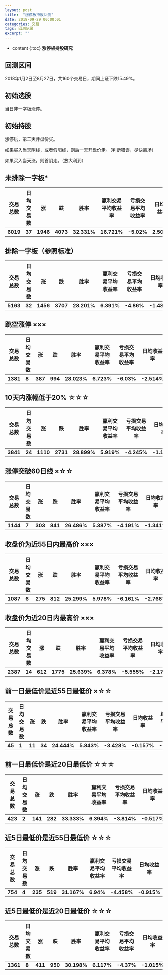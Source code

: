 ```yaml
---
layout: post
title:  "涨停板持股回测"
date: 2018-09-29 00:00:01
categories: 交易
tags: 回测记录
excerpt: ""
---
```


* content
{:toc}
**涨停板持股研究**

 

## 回测区间

2018年1月2日至8月27日，共160个交易日，期间上证下跌15.49%。

 

## 初始选股

当日非一字板涨停。

 

## 初始持股

涨停后，第二天开盘价买。

如果买入当天阴线，或者假阳线，则后一天开盘价走。（判断错误，尽快离场）

如果买入当天涨，则首阴走。（放大利润）

 

## 未排除一字板*

| **交易总数** | **日均交易数** | **涨**   | **跌**   | **胜率**    | **赢利交易平均收益率** | **亏损交易平均收益率** | **日均收益率** | **单笔交易平均收益率** |
| ------------ | -------------- | -------- | -------- | ----------- | ---------------------- | ---------------------- | -------------- | ---------------------- |
| **6019**     | **37**         | **1946** | **4073** | **32.331%** | **16.721%**            | **-5.02%**             | **2.505%**     | **2.009%**             |

 

 

## 排除一字板（参照标准）

| **交易总数** | **日均交易数** | **涨**   | **跌**   | **胜率**    | **赢利交易平均收益率** | **亏损交易平均收益率** | **日均收益率** | **单笔交易平均收益率** |
| ------------ | -------------- | -------- | -------- | ----------- | ---------------------- | ---------------------- | -------------- | ---------------------- |
| **5163**     | **32**         | **1456** | **3707** | **28.201%** | **6.391%**             | **-4.86%**             | **-1.485%**    | **-1.687%**            |

 

## 跳空涨停 ×××

| **交易总数** | **日均交易数** | **涨**  | **跌**  | **胜率**    | **赢利交易平均收益率** | **亏损交易平均收益率** | **日均收益率** | **单笔交易平均收益率** |
| ------------ | -------------- | ------- | ------- | ----------- | ---------------------- | ---------------------- | -------------- | ---------------------- |
| **1381**     | **8**          | **387** | **994** | **28.023%** | **6.723%**             | **-6.03%**             | **-2.514%**    | **-2.456%**            |

 

## 10天内涨幅低于20% ☆☆☆

| **交易总数** | **日均交易数** | **涨**   | **跌**   | **胜率**    | **赢利交易平均收益率** | **亏损交易平均收益率** | **日均收益率** | **单笔交易平均收益率** |
| ------------ | -------------- | -------- | -------- | ----------- | ---------------------- | ---------------------- | -------------- | ---------------------- |
| **3841**     | **24**         | **1110** | **2731** | **28.899%** | **5.919%**             | **-4.245%**            | **-1.135%**    | **-1.308%**            |

 

## 涨停突破60日线 ×☆☆

| **交易总数** | **日均交易数** | **涨**  | **跌**  | **胜率**    | **赢利交易平均收益率** | **亏损交易平均收益率** | **日均收益率** | **单笔交易平均收益率** |
| ------------ | -------------- | ------- | ------- | ----------- | ---------------------- | ---------------------- | -------------- | ---------------------- |
| **1144**     | **7**          | **303** | **841** | **26.486%** | **5.387%**             | **-4.191%**            | **-1.341%**    | **-1.654%**            |

 

## 收盘价为近55日内最高价 ×××

| **交易总数** | **日均交易数** | **涨**  | **跌**  | **胜率**    | **赢利交易平均收益率** | **亏损交易平均收益率** | **日均收益率** | **单笔交易平均收益率** |
| ------------ | -------------- | ------- | ------- | ----------- | ---------------------- | ---------------------- | -------------- | ---------------------- |
| **1087**     | **6**          | **275** | **812** | **25.299%** | **5.978%**             | **-6.161%**            | **-2.766%**    | **-3.09%**             |

 

## 收盘价为近20日内最高价 ×××

| **交易总数** | **日均交易数** | **涨**  | **跌**   | **胜率**    | **赢利交易平均收益率** | **亏损交易平均收益率** | **日均收益率** | **单笔交易平均收益率** |
| ------------ | -------------- | ------- | -------- | ----------- | ---------------------- | ---------------------- | -------------- | ---------------------- |
| **2387**     | **14**         | **612** | **1775** | **25.639%** | **6.378%**             | **-5.555%**            | **-2.179%**    | **-2.495%**            |

 

 

## 前一日最低价是近55日最低价 ×☆☆

| **交易总数** | **日均交易数** | **涨** | **跌** | **胜率**    | **赢利交易平均收益率** | **亏损交易平均收益率** | **日均收益率** | **单笔交易平均收益率** |
| ------------ | -------------- | ------ | ------ | ----------- | ---------------------- | ---------------------- | -------------- | ---------------------- |
| **45**       | **1**          | **11** | **34** | **24.444%** | **5.843%**             | **-3.428%**            | **-0.157%**    | **-1.161%**            |

 

## 前一日最低价是近20日最低价 ☆☆☆

| **交易总数** | **日均交易数** | **涨**  | **跌**  | **胜率**    | **赢利交易平均收益率** | **亏损交易平均收益率** | **日均收益率** | **单笔交易平均收益率** |
| ------------ | -------------- | ------- | ------- | ----------- | ---------------------- | ---------------------- | -------------- | ---------------------- |
| **423**      | **2**          | **141** | **282** | **33.333%** | **6.394%**             | **-3.814%**            | **-0.517%**    | **-0.411%**            |

 

## 近5日最低价是近55日最低价 ☆☆☆

| **交易总数** | **日均交易数** | **涨**  | **跌**  | **胜率**    | **赢利交易平均收益率** | **亏损交易平均收益率** | **日均收益率** | **单笔交易平均收益率** |
| ------------ | -------------- | ------- | ------- | ----------- | ---------------------- | ---------------------- | -------------- | ---------------------- |
| **754**      | **4**          | **235** | **519** | **31.167%** | **6.94%**              | **-4.458%**            | **-0.915%**    | **-0.905%**            |

 

## 近5日最低价是近20日最低价 ☆☆☆

| **交易总数** | **日均交易数** | **涨**  | **跌**  | **胜率**    | **赢利交易平均收益率** | **亏损交易平均收益率** | **日均收益率** | **单笔交易平均收益率** |
| ------------ | -------------- | ------- | ------- | ----------- | ---------------------- | ---------------------- | -------------- | ---------------------- |
| **1361**     | **8**          | **411** | **950** | **30.198%** | **6.117%**             | **-4.37%**             | **-1.015%**    | **-1.203%**            |





























